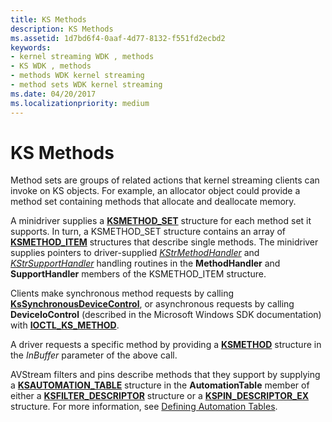 ```yaml
---
title: KS Methods
description: KS Methods
ms.assetid: 1d7bd6f4-0aaf-4d77-8132-f551fd2ecbd2
keywords:
- kernel streaming WDK , methods
- KS WDK , methods
- methods WDK kernel streaming
- method sets WDK kernel streaming
ms.date: 04/20/2017
ms.localizationpriority: medium
---
```


# KS Methods





Method sets are groups of related actions that kernel streaming clients can invoke on KS objects. For example, an allocator object could provide a method set containing methods that allocate and deallocate memory.

A minidriver supplies a [**KSMETHOD\_SET**](/windows-hardware/drivers/ddi/ks/ns-ks-ksmethod_set) structure for each method set it supports. In turn, a KSMETHOD\_SET structure contains an array of [**KSMETHOD\_ITEM**](/windows-hardware/drivers/ddi/ks/ns-ks-ksmethod_item) structures that describe single methods. The minidriver supplies pointers to driver-supplied [*KStrMethodHandler*](/windows-hardware/drivers/ddi/ks/nc-ks-pfnkshandler) and [*KStrSupportHandler*](/previous-versions/ff567206(v=vs.85)) handling routines in the **MethodHandler** and **SupportHandler** members of the KSMETHOD\_ITEM structure.

Clients make synchronous method requests by calling [**KsSynchronousDeviceControl**](/windows-hardware/drivers/ddi/ksproxy/nf-ksproxy-kssynchronousdevicecontrol), or asynchronous requests by calling **DeviceIoControl** (described in the Microsoft Windows SDK documentation) with [**IOCTL\_KS\_METHOD**](/windows-hardware/drivers/ddi/ks/ni-ks-ioctl_ks_method).

A driver requests a specific method by providing a [**KSMETHOD**](/previous-versions/ff563398(v=vs.85)) structure in the *InBuffer* parameter of the above call.

AVStream filters and pins describe methods that they support by supplying a [**KSAUTOMATION\_TABLE**](/windows-hardware/drivers/ddi/ks/ns-ks-ksautomation_table_) structure in the **AutomationTable** member of either a [**KSFILTER\_DESCRIPTOR**](/windows-hardware/drivers/ddi/ks/ns-ks-_ksfilter_descriptor) structure or a [**KSPIN\_DESCRIPTOR\_EX**](/windows-hardware/drivers/ddi/ks/ns-ks-_kspin_descriptor_ex) structure. For more information, see [Defining Automation Tables](defining-automation-tables.md).

 

